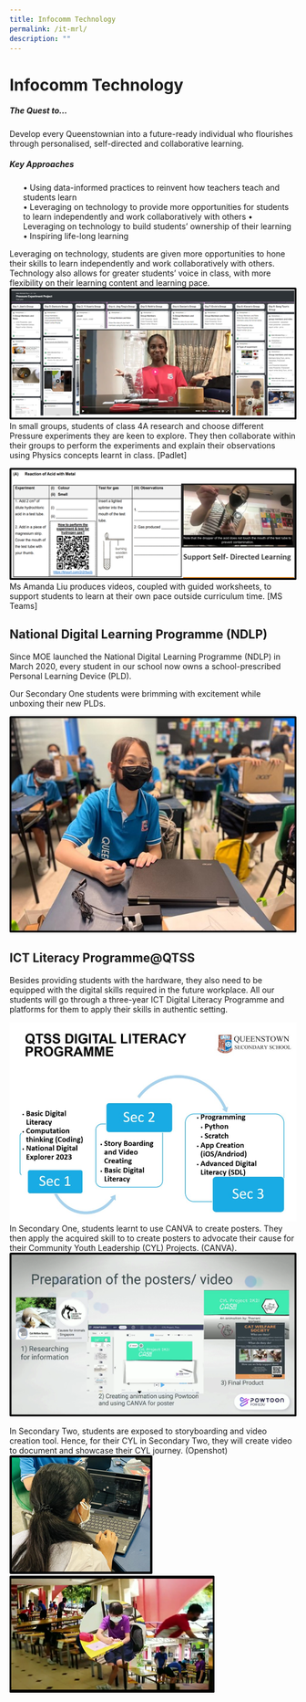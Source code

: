 ```yaml
---
title: Infocomm Technology
permalink: /it-mrl/
description: ""
---
```

Infocomm Technology
===================

##### **The Quest to…** 
Develop every Queenstownian into a future-ready individual who flourishes through personalised, self-directed and collaborative learning.

 

##### **Key Approaches** 


<ul>
•	Using data-informed practices to reinvent how teachers teach and students learn <br>
•	Leveraging on technology to provide more opportunities for students to learn independently and work collaboratively with others
•	Leveraging on technology to build students’ ownership of their learning
•	Inspiring life-long learning
</ul>



Leveraging on technology, students are given more opportunities to hone their skills to learn independently and work collaboratively with others. Technology also allows for greater students’ voice in class, with more flexibility on their learning content and learning pace. 
![](/images/Picture1.png)
In small groups, students of class 4A research and choose different Pressure experiments they are keen to explore. They then collaborate within their groups to perform the experiments and explain their observations using Physics concepts learnt in class. [Padlet]

![](/images/Picture2.png)
Ms Amanda Liu produces videos, coupled with guided worksheets, to support students to learn at their own pace outside curriculum time. [MS Teams]

## National Digital Learning Programme (NDLP)

Since MOE launched the National Digital Learning Programme (NDLP) in March 2020, every student in our school now owns a school-prescribed Personal Learning Device (PLD).

Our Secondary One students were brimming with excitement while unboxing their new PLDs.

![](/images/Picture3.jpg)

## ICT Literacy Programme@QTSS

Besides providing students with the hardware, they also need to be equipped with the digital skills required in the future workplace. All our students will go through a three-year ICT Digital Literacy Programme and platforms for them to apply their skills in authentic setting.

![](/images/NDLP%20DL.jpg)
In Secondary One, students learnt to use CANVA to create posters. They then apply the acquired skill to to create posters to advocate their cause for their Community Youth Leadership (CYL) Projects. (CANVA).
![](/images/Picture4.png)

In Secondary Two, students are exposed to storyboarding and video creation tool. Hence, for their CYL in Secondary Two, they will create video to document and showcase their CYL journey. (Openshot)
![](/images/Picture5.png)![](/images/Picture6.png)